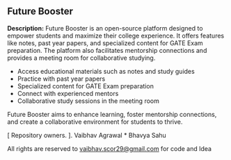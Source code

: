 ## Future Booster

**Description:** Future Booster is an open-source platform designed to empower students and maximize their college experience. It offers features like notes, past year papers, and specialized content for GATE Exam preparation. The platform also facilitates mentorship connections and provides a meeting room for collaborative studying.

- Access educational materials such as notes and study guides
- Practice with past year papers
- Specialized content for GATE Exam preparation
- Connect with experienced mentors
- Collaborative study sessions in the meeting room

Future Booster aims to enhance learning, foster mentorship connections, and create a collaborative environment for students to thrive.

[ Repository owners. ].  Vaibhav Agrawal * Bhavya Sahu 

All rights are reserved to vaibhav.scor29@gmail.com for code and Idea
